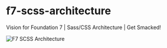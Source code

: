 # f7-scss-architecture
Vision for Foundation 7 | Sass/CSS Architecture | Get Smacked!

<img src="http://i.imgur.com/WOLykH5.png" title="F7 SCSS Architecture" />
